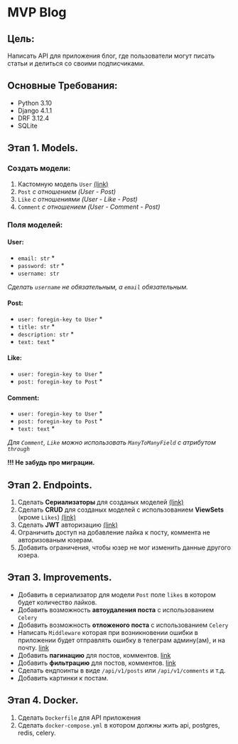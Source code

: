 # MVP Blog

## Цель:

Написать API для приложения блог, где пользователи могут писать статьи и делиться со своими подписчиками.

## Основные Требования:

- Python 3.10
- Django 4.1.1
- DRF 3.12.4
- SQLite

## Этап 1. Models.

### Создать модели:

1. Кастомную модель `User` [(link)](https://docs.djangoproject.com/en/4.1/topics/auth/customizing/#auth-custom-user)
2. `Post` _с отношением (User - Post)_
3. `Like` _с отношениями (User - Like - Post)_
4. `Comment` _с отношением (User - Comment - Post)_

### Поля моделей:

#### User:
- `email: str` *
- `password: str` *
- `username: str`

_Сделать `username` не обязательным, а `email` обязательным._

#### Post:
- `user: foregin-key to User` *
- `title: str` *
- `description: str` *
- `text: text` *

#### Like:
- `user: foregin-key to User` *
- `post: foregin-key to Post` *

#### Comment:
- `user: foregin-key to User` *
- `post: foregin-key to Post` *
- `text: text` *

_Для `Comment`, `Like` можно использовать `ManyToManyField` с атрибутом `through`_

**!!! Не забудь про миграции.**

## Этап 2. Endpoints.

1. Сделать **Сериализаторы** для созданых моделей [(link)](https://www.django-rest-framework.org/api-guide/serializers/)
2. Сделать **CRUD** для созданых моделей с использованием **ViewSets** (кроме `Likes`) [(link)](https://www.django-rest-framework.org/api-guide/viewsets/)
3. Сделать **JWT** авторизацию [(link)](https://www.django-rest-framework.org/api-guide/authentication/#json-web-token-authentication)
4. Ограничить доступ на добавление лайка к посту, коммента не авторизованым юзерам.
5. Добавить ограничения, чтобы юзер не мог изменить данные другого юзера.

## Этап 3. Improvements.

- Добавить в сериализатор для модели `Post` поле `likes` в котором будет количество лайков. 
- Добавить возможность **автоудаления поста** с использованием `Celery`
- Добавить возможность **отложеного поста** с использованием `Celery`
- Написать `Middleware` которая при возникновении ошибки в приложении будет отправлять ошибку в телеграм админу(ам), и на почту. [link](https://docs.djangoproject.com/en/4.1/topics/http/middleware/)
- Добавить **пагинацию** для постов, комментов. [link](https://www.django-rest-framework.org/api-guide/pagination/)
- Добавить **фильтрацию** для постов, комментов. [link](https://www.django-rest-framework.org/api-guide/filtering/)
- Сделать ендпоинты в виде `/api/v1/posts` или `/api/v1/comments` и т.д.
- Добавить картинки к постам.

## Этап 4. Docker.

1. Сделать `Dockerfile` для API приложения
2. Сделать `docker-compose.yml` в котором должны жить api, postgres, redis, celery.

